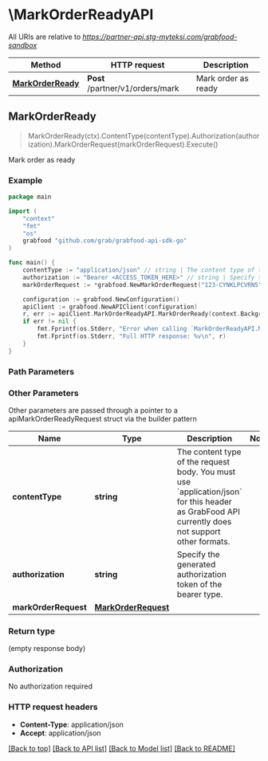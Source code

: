 # \MarkOrderReadyAPI

All URIs are relative to *https://partner-api.stg-myteksi.com/grabfood-sandbox*

Method | HTTP request | Description
------------- | ------------- | -------------
[**MarkOrderReady**](MarkOrderReadyAPI.md#MarkOrderReady) | **Post** /partner/v1/orders/mark | Mark order as ready



## MarkOrderReady

> MarkOrderReady(ctx).ContentType(contentType).Authorization(authorization).MarkOrderRequest(markOrderRequest).Execute()

Mark order as ready

### Example

```go
package main

import (
	"context"
	"fmt"
	"os"
	grabfood "github.com/grab/grabfood-api-sdk-go"
)

func main() {
	contentType := "application/json" // string | The content type of the request body. You must use `application/json` for this header as GrabFood API currently does not support other formats.
	authorization := "Bearer <ACCESS_TOKEN_HERE>" // string | Specify the generated authorization token of the bearer type.
	markOrderRequest := *grabfood.NewMarkOrderRequest("123-CYNKLPCVRN5", int32(123)) // MarkOrderRequest | 

	configuration := grabfood.NewConfiguration()
	apiClient := grabfood.NewAPIClient(configuration)
	r, err := apiClient.MarkOrderReadyAPI.MarkOrderReady(context.Background()).ContentType(contentType).Authorization(authorization).MarkOrderRequest(markOrderRequest).Execute()
	if err != nil {
		fmt.Fprintf(os.Stderr, "Error when calling `MarkOrderReadyAPI.MarkOrderReady``: %v\n", err)
		fmt.Fprintf(os.Stderr, "Full HTTP response: %v\n", r)
	}
}
```

### Path Parameters



### Other Parameters

Other parameters are passed through a pointer to a apiMarkOrderReadyRequest struct via the builder pattern


Name | Type | Description  | Notes
------------- | ------------- | ------------- | -------------
 **contentType** | **string** | The content type of the request body. You must use &#x60;application/json&#x60; for this header as GrabFood API currently does not support other formats. | 
 **authorization** | **string** | Specify the generated authorization token of the bearer type. | 
 **markOrderRequest** | [**MarkOrderRequest**](MarkOrderRequest.md) |  | 

### Return type

 (empty response body)

### Authorization

No authorization required

### HTTP request headers

- **Content-Type**: application/json
- **Accept**: application/json

[[Back to top]](#) [[Back to API list]](../README.md#documentation-for-api-endpoints)
[[Back to Model list]](../README.md#documentation-for-models)
[[Back to README]](../README.md)

